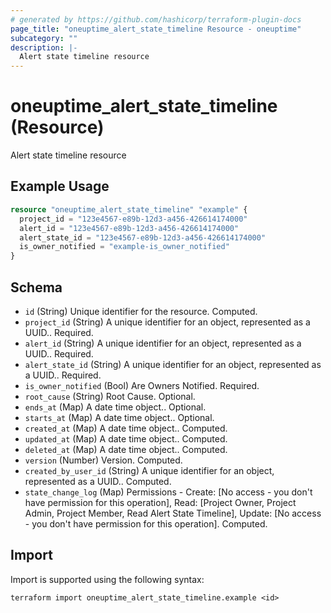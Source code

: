 ```yaml
---
# generated by https://github.com/hashicorp/terraform-plugin-docs
page_title: "oneuptime_alert_state_timeline Resource - oneuptime"
subcategory: ""
description: |-
  Alert state timeline resource
---
```


# oneuptime_alert_state_timeline (Resource)

Alert state timeline resource

## Example Usage

```terraform
resource "oneuptime_alert_state_timeline" "example" {
  project_id = "123e4567-e89b-12d3-a456-426614174000"
  alert_id = "123e4567-e89b-12d3-a456-426614174000"
  alert_state_id = "123e4567-e89b-12d3-a456-426614174000"
  is_owner_notified = "example-is_owner_notified"
}
```

## Schema

- `id` (String) Unique identifier for the resource. Computed.
- `project_id` (String) A unique identifier for an object, represented as a UUID.. Required.
- `alert_id` (String) A unique identifier for an object, represented as a UUID.. Required.
- `alert_state_id` (String) A unique identifier for an object, represented as a UUID.. Required.
- `is_owner_notified` (Bool) Are Owners Notified. Required.
- `root_cause` (String) Root Cause. Optional.
- `ends_at` (Map) A date time object.. Optional.
- `starts_at` (Map) A date time object.. Optional.
- `created_at` (Map) A date time object.. Computed.
- `updated_at` (Map) A date time object.. Computed.
- `deleted_at` (Map) A date time object.. Computed.
- `version` (Number) Version. Computed.
- `created_by_user_id` (String) A unique identifier for an object, represented as a UUID.. Computed.
- `state_change_log` (Map) Permissions - Create: [No access - you don't have permission for this operation], Read: [Project Owner, Project Admin, Project Member, Read Alert State Timeline], Update: [No access - you don't have permission for this operation]. Computed.

## Import

Import is supported using the following syntax:

```shell
terraform import oneuptime_alert_state_timeline.example <id>
```
